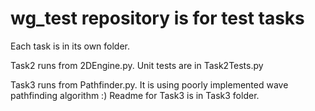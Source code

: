# wg_test repository is for test tasks
Each task is in its own folder.

Task2 runs from 2DEngine.py. Unit tests are in Task2Tests.py

Task3 runs from Pathfinder.py. It is using poorly implemented wave pathfinding algorithm :)
Readme for Task3 is in Task3 folder.

